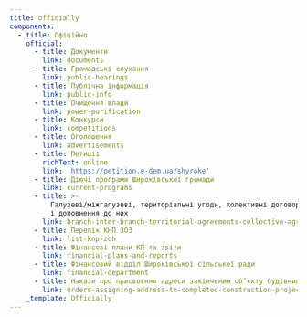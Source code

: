 ```yaml
---
title: officially
components:
  - title: Офіційно
    official:
      - title: Документи
        link: documents
      - title: Громадські слухання
        link: public-hearings
      - title: Публічна інформація
        link: public-info
      - title: Очищення влади
        link: power-purification
      - title: Конкурси
        link: competitions
      - title: Оголошення
        link: advertisements
      - title: Петиціі
        richText: online
        link: 'https://petition.e-dem.ua/shyroke'
      - title: Діючі програми Широківської громади
        link: current-programs
      - title: >-
          Галузеві/міжгалузеві, територіальні угоди, колективні договори, зміни
          і доповнення до них
        link: branch-inter-branch-territorial-agreements-collective-agreements
      - title: Перелік КНП ЗОЗ
        link: list-knp-zoh
      - title: Фінансові плани КП та звіти
        link: financial-plans-and-reports
      - title: Фінансовий відділ Широківської сільської ради
        link: financial-department
      - title: Накази про присвоєння адреси закінченим об’єкту будівництва
        link: orders-assigning-address-to-completed-construction-project
    _template: Officially
---
```


